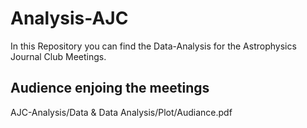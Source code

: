 # Analysis-AJC
In this Repository you can find the Data-Analysis for the Astrophysics Journal Club Meetings.

## Audience enjoing the meetings
AJC-Analysis/Data & Data Analysis/Plot/Audiance.pdf

